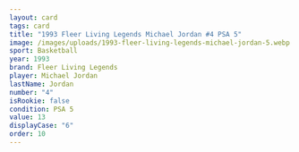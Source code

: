 ```yaml
---
layout: card
tags: card
title: "1993 Fleer Living Legends Michael Jordan #4 PSA 5"
image: /images/uploads/1993-fleer-living-legends-michael-jordan-5.webp
sport: Basketball
year: 1993
brand: Fleer Living Legends
player: Michael Jordan
lastName: Jordan
number: "4"
isRookie: false
condition: PSA 5
value: 13
displayCase: "6"
order: 10
---
```

